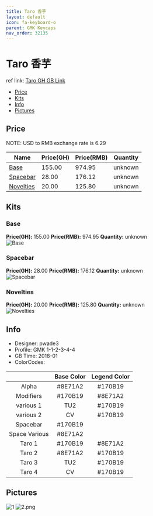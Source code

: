 ```yaml
---
title: Taro 香芋
layout: default
icon: fa-keyboard-o
parent: GMK Keycaps
nav_order: 32135
---
```


# Taro 香芋

ref link: [Taro GH GB Link](https://geekhack.org/index.php?topic=93732.0)

* [Price](#price)
* [Kits](#kits)
* [Info](#info)
* [Pictures](#pictures)


## Price  
NOTE: USD to RMB exchange rate is 6.29

| Name          | Price(GH)    |  Price(RMB) | Quantity |
| ------------- | ------------ |  ---------- | -------- |
|[Base](#base)|155.00|974.95|unknown|
|[Spacebar](#spacebar)|28.00|176.12|unknown|
|[Novelties](#novelties)|20.00|125.80|unknown|


## Kits
### Base
**Price(GH):** 155.00    **Price(RMB):** 974.95    **Quantity:** unknown  
<img src="{{ 'assets/images/gmk-keycaps/taro/kits_pics/base.png' | relative_url }}" alt="Base" class="image featured">

### Spacebar
**Price(GH):** 28.00    **Price(RMB):** 176.12    **Quantity:** unknown  
<img src="{{ 'assets/images/gmk-keycaps/taro/kits_pics/spacebar.png' | relative_url }}" alt="Spacebar" class="image featured">

### Novelties
**Price(GH):** 20.00    **Price(RMB):** 125.80    **Quantity:** unknown  
<img src="{{ 'assets/images/gmk-keycaps/taro/kits_pics/novelties.png' | relative_url }}" alt="Novelties" class="image featured">


## Info
* Designer: pwade3
* Profile: GMK 1-1-2-3-4-4
* GB Time: 2018-01
* ColorCodes: 

||Base Color      | Legend Color
| :-------------: | :-------------: | :------------:
|Alpha|#8E71A2|#170B19
|Modifiers|#170B19|#8E71A2
|various 1|TU2|#170B19
|various 2|CV|#170B19
|Spacebar|#170B19|
|Space Various|#8E71A2|
|Taro 1|#170B19|#8E71A2
|Taro 2|#8E71A2|#170B19
|Taro 3|TU2|#170B19
|Taro 4|CV|#170B19


## Pictures
<img src="{{ 'assets/images/gmk-keycaps/taro/rendering_pics/1.jpg' | relative_url }}" alt="1" class="image featured">
<img src="{{ 'assets/images/gmk-keycaps/taro/rendering_pics/2.png' | relative_url }}" alt="2.png" class="image featured">
